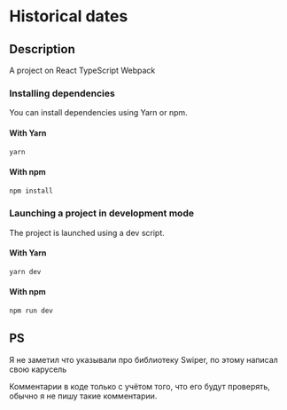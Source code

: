 # Historical dates

## Description

A project on React TypeScript Webpack

### Installing dependencies

You can install dependencies using Yarn or npm.

#### With Yarn

```bash
yarn
```

#### With npm

```bash
npm install
```

### Launching a project in development mode

The project is launched using a dev script.

#### With Yarn

```bash
yarn dev
```

#### With npm

```bash
npm run dev

```

## PS

Я не заметил что указывали про библиотеку Swiper, по этому написал свою карусель

Комментарии в коде только с учётом того, что его будут проверять, обычно я не пишу такие комментарии.